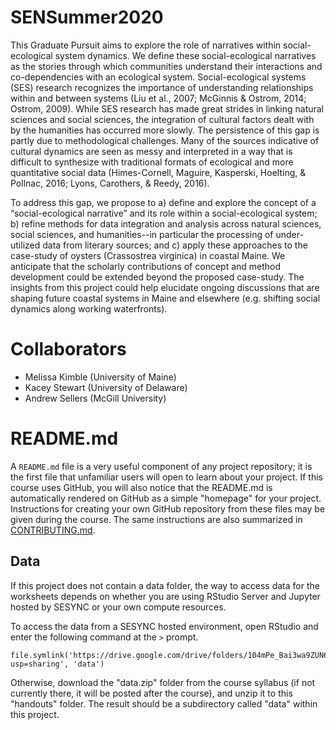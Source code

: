 [CONTRIBUTING.md]: CONTRIBUTING.md
# SENSummer2020
This Graduate Pursuit aims to explore the role of narratives within social-ecological system dynamics. We define these social-ecological narratives as the stories through which communities understand their interactions and co-dependencies with an ecological system. Social-ecological systems (SES) research recognizes the importance of understanding relationships within and between systems (Liu et al., 2007; McGinnis & Ostrom, 2014; Ostrom, 2009). While SES research has made great strides in linking natural sciences and social sciences, the integration of cultural factors dealt with by the humanities has occurred more slowly. The persistence of this gap is partly due to methodological challenges. Many of the sources indicative of cultural dynamics are seen as messy and interpreted in a way that is difficult to synthesize with traditional formats of ecological and more quantitative social data (Himes-Cornell, Maguire, Kasperski, Hoelting, & Pollnac, 2016; Lyons, Carothers, & Reedy, 2016). 

To address this gap, we propose to a) define and explore the concept of a “social-ecological narrative” and its role within a social-ecological system; b) refine methods for data integration and analysis across natural sciences, social sciences, and humanities--in particular the processing of under-utilized data from literary sources; and c) apply these approaches to the case-study of oysters (Crassostrea virginica) in coastal Maine. We anticipate that the scholarly contributions of concept and method development could be extended beyond the proposed case-study. The insights from this project could help elucidate ongoing discussions that are shaping future coastal systems in Maine and elsewhere (e.g. shifting social dynamics along working waterfronts).

# Collaborators
- Melissa Kimble (University of Maine)
- Kacey Stewart (University of Delaware)
- Andrew Sellers (McGill University)


# README.md

A `README.md` file is a very useful component of any project
repository; it is the first file that unfamiliar users will open to
learn about your project. If this course uses GitHub, you will also
notice that the README.md is automatically rendered on GitHub as a
simple "homepage" for your project. Instructions for creating your own
GitHub repository from these files may be given during the course. The
same instructions are also summarized in [CONTRIBUTING.md].

## Data

If this project does not contain a data folder, the way to access data
for the worksheets depends on whether you are using RStudio Server and
Jupyter hosted by SESYNC or your own compute resources.

To access the data from a SESYNC hosted environment, open RStudio and
enter the following command at the `>` prompt.

```
file.symlink('https://drive.google.com/drive/folders/104mPe_Bai3wa9ZUN6dEHipeFwov92472?usp=sharing', 'data')
```

Otherwise, download the "data.zip" folder from the course syllabus (if
not currently there, it will be posted after the course), and unzip it
to this "handouts" folder. The result should be a subdirectory called
"data" within this project.

